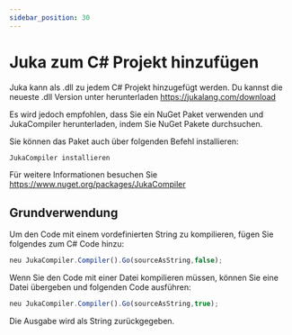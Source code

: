 ```yaml
---
sidebar_position: 30
---
```


# Juka zum C# Projekt hinzufügen

Juka kann als .dll zu jedem C# Projekt hinzugefügt werden. Du kannst die neueste .dll Version unter herunterladen https://jukalang.com/download

Es wird jedoch empfohlen, dass Sie ein NuGet Paket verwenden und JukaCompiler herunterladen, indem Sie NuGet Pakete durchsuchen.

Sie können das Paket auch über folgenden Befehl installieren:
```jsx
JukaCompiler installieren
```
Für weitere Informationen besuchen Sie https://www.nuget.org/packages/JukaCompiler


## Grundverwendung

Um den Code mit einem vordefinierten String zu kompilieren, fügen Sie folgendes zum C# Code hinzu:

```jsx
neu JukaCompiler.Compiler().Go(sourceAsString,false);
```

Wenn Sie den Code mit einer Datei kompilieren müssen, können Sie eine Datei übergeben und folgenden Code ausführen:

```jsx
neu JukaCompiler.Compiler().Go(sourceAsString,true);
```

Die Ausgabe wird als String zurückgegeben.